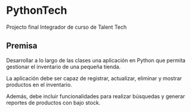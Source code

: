 # PythonTech

Projecto final Integrador de curso de Talent Tech

## Premisa

Desarrollar a lo largo de las clases una aplicación en Python que permita gestionar el inventario de una pequeña tienda.

La aplicación debe ser capaz de registrar, actualizar, eliminar y mostrar productos en el inventario.

Además, debe incluir funcionalidades para realizar búsquedas y generar reportes de productos con bajo stock.
